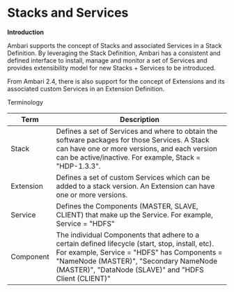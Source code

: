 # Stacks and Services

**Introduction**

Ambari supports the concept of Stacks and associated Services in a Stack Definition. By leveraging the Stack Definition, Ambari has a consistent and defined interface to install, manage and monitor a set of Services and provides extensibility model for new Stacks + Services to be introduced.

From Ambari 2.4, there is also support for the concept of Extensions and its associated custom Services in an Extension Definition. 

Terminology

Term | Description
-----|------------
Stack | Defines a set of Services and where to obtain the software packages for those Services. A Stack can have one or more versions, and each version can be active/inactive. For example, Stack = "HDP-1.3.3".
Extension |  Defines a set of custom Services which can be added to a stack version.  An Extension can have one or more versions.
Service  | Defines the Components (MASTER, SLAVE, CLIENT) that make up the Service. For example, Service = "HDFS"
Component | The individual Components that adhere to a certain defined lifecycle (start, stop, install, etc). For example, Service = "HDFS" has Components = "NameNode (MASTER)", "Secondary NameNode (MASTER)", "DataNode (SLAVE)" and "HDFS Client (CLIENT)"
